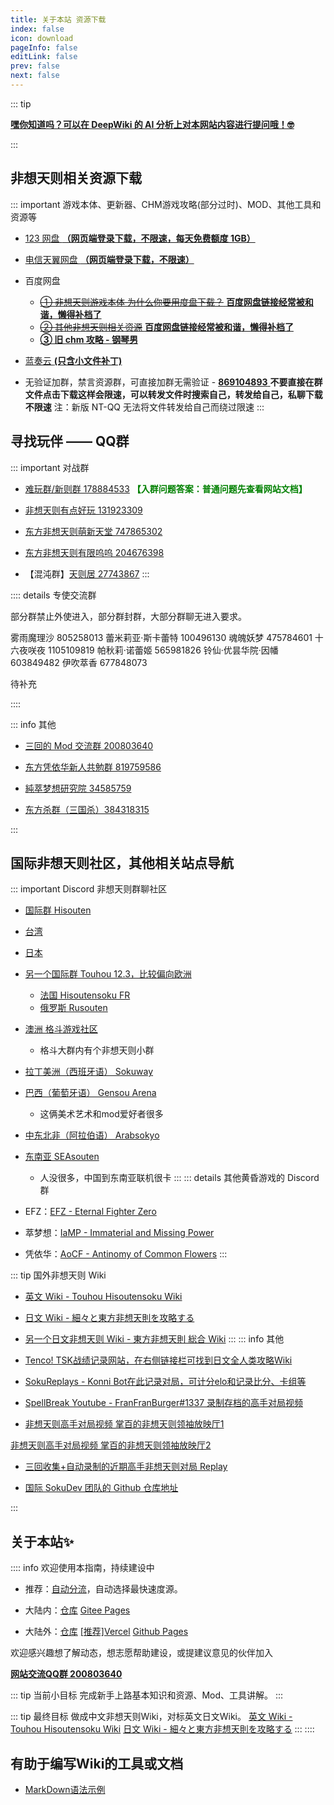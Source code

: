 ```yaml
---
title: 关于本站 资源下载
index: false
icon: download
pageInfo: false
editLink: false
prev: false
next: false
---
```



::: tip 

[**嘿你知道吗？可以在 DeepWiki 的 AI 分析上对本网站内容进行提问哦！🤓**](https://deepwiki.com/soku-cn/soku-cn.github.io)

:::


## **非想天则相关资源下载**

::: important 游戏本体、更新器、CHM游戏攻略(部分过时)、MOD、其他工具和资源等

- [123 网盘 **（网页端登录下载，不限速，每天免费额度 1GB）**](https://www.123pan.com/s/scmzVv-Z3h6v.html)

- [电信天翼网盘 **（网页端登录下载，不限速）**](https://cloud.189.cn/web/share?code=bEfU7zjMF7r2（访问码：97z6）)

- 百度网盘
  - [~~① 非想天则游戏本体 为什么你要用度盘下载？~~ **百度网盘链接经常被和谐，懒得补档了**](https://pan.baidu.com/s/1Vtt0rnAaSMJTnq8_5p_P6w?pwd=a2fr)
  - [~~② 其他非想天则相关资源~~ **百度网盘链接经常被和谐，懒得补档了**](https://pan.baidu.com/s/1vpGPoBKXfbvEhPkczdT93Q?pwd=jbbq)
  - [**③ 旧 chm 攻略 - 钢琴男**](https://pan.baidu.com/s/1Jxayr5rJUYXOqCI5OOLB8g?pwd=7bq7)

- [蓝奏云 **(只含小文件补丁)**](https://wwwa.lanzouj.com/b04q3635i?pwd=hfxy#hfxy)

- 无验证加群，禁言资源群，可直接加群无需验证 -  [**869104893** ](http://qm.qq.com/cgi-bin/qm/qr?_wv=1027&k=8Uqq_w62S--sWme0YC0L9w5fMItYIKO7&authKey=I7iCAVl9Q4xnXgPd%2Fx4LovGYDOcd0XEriCa5U5vScRinTtYj5u%2FZI1UaJfu7xP9%2B&noverify=0&group_code=869104893) 
**不要直接在群文件点击下载这样会限速，可以转发文件时搜索自己，转发给自己，私聊下载不限速**
注：新版 NT-QQ 无法将文件转发给自己而绕过限速
:::




## **寻找玩伴 —— QQ群** 

::: important 对战群
- [难玩群/新则群  178884533](http://qm.qq.com/cgi-bin/qm/qr?_wv=1027&k=QQxdFJE9zuyOwXYYlN-9WS5IVTKcZeKw&authKey=baVNZOf%2FJMfrNUxSVtiaElyqmAnjJU1klmK1xQoQjZyxiIxUeEnF8MCjrf%2F%2FdyoU&noverify=0&group_code=178884533)  <font color=green ><strong>  【入群问题答案：普通问题先查看网站文档】</strong></font>

- [非想天则有点好玩  131923309](http://qm.qq.com/cgi-bin/qm/qr?_wv=1027&k=p94zu4HHvD8VT3OZvAjvGDJ0InT4G_aa&authKey=e%2Bf4WpY8Jw%2FvGw%2BZOmApCDkWUJD42IrheaUVoPv2OaY8AVA1fIyGkqZlm4G6Ph2y&noverify=0&group_code=131923309)

- [东方非想天则萌新天堂  747865302](http://qm.qq.com/cgi-bin/qm/qr?_wv=1027&k=trZ_6mFa1lnwO4YTOcdeRxv2NZDWmj9A&authKey=nDA2sZBQRh%2BXn6FE85B70vvnnr852%2B32o9Z02TkV7NQOAHqW8xoTeq8HYlHEO%2Be2&noverify=0&group_code=747865302)

- [东方非想天则有限呜呜  204676398](http://qm.qq.com/cgi-bin/qm/qr?_wv=1027&k=30kBGVLf9HZtsDghWwT_xIAS9XvsgQdx&authKey=UuToKiPHjSVoENRS7Q6iXWuKLK%2BIbhjnVr%2FjgQQbbZOJIxK236dxM7u8%2B%2B2SHvVG&noverify=0&group_code=204676398)

- 【混沌群】[天则居  27743867](http://qm.qq.com/cgi-bin/qm/qr?_wv=1027&k=_gXA8gXjByhJkXLh8WF8whUHCm3FvX_W&authKey=hGbIwg00voenTrEHW76fTw4mS4Z8WO6hhhEJKFd%2FfAzQAuc5UvOMj99zzSsp15n0&noverify=0&group_code=27743867)
:::


:::: details 专使交流群

部分群禁止外使进入，部分群封群，大部分群聊无进入要求。

雾雨魔理沙 805258013
蕾米莉亚·斯卡蕾特 100496130
魂魄妖梦 475784601
十六夜咲夜 1105109819
帕秋莉·诺蕾姬 565981826
铃仙·优昙华院·因幡 603849482
伊吹萃香 677848073

待补充

::::


::: info 其他
- [三回的 Mod 交流群  200803640](http://qm.qq.com/cgi-bin/qm/qr?_wv=1027&k=BlPlWLS0pzH53ek-6s_li9I9iyKOX2rp&authKey=IeuhBJ9I5o%2B2wsG9Ms0M1UaLEYqtSQERdxJ713CxleEak%2FBvvByzAGiJg%2Bw0zp8D&noverify=0&group_code=200803640)

- [东方凭依华新人共勉群 819759586](http://qm.qq.com/cgi-bin/qm/qr?_wv=1027&k=aWaIQvCEqQP6PFeJc_LahuwVTqLcDZq6&authKey=wQB9dSSNY9hzexOsJI0WFdxSwtXYVh7SQOaaWewiawt4%2FX4N08qg2gL97AE1lfsP&noverify=0&group_code=819759586)

- [純萃梦想研究院 34585759](http://qm.qq.com/cgi-bin/qm/qr?_wv=1027&k=YgDgCorN6HSxKt-NLg2gRAC8FPwN4uqn&authKey=aUKsQn61DZL7xWR9NmLoTGIFFaqmiC%2FXiieIOOEw4Of6V14DOkjSPBNNYZ4iBVxP&noverify=0&group_code=34585759)

- [东方杀群（三国杀）384318315](http://qm.qq.com/cgi-bin/qm/qr?_wv=1027&k=6H-IxyJU3ePt_7ntSQXVIO6v0so51oAC&authKey=Ycz95Pbu3sJ3luN3i2S%2BPEmjYs89DDN%2F7bMS5sJhO8GHuiZRf31rqAh%2BTEJbR58j&noverify=0&group_code=384318315)

:::


<!-- ::: note 聊天吹水群
- [东方TSK打则群   279377030](http://qm.qq.com/cgi-bin/qm/qr?_wv=1027&k=ojtjiyDZzh_GPjL1t_4LV5Y83l08Mfoy&authKey=7i5QoT2B9RA1dvGixmEEMOI5ESm1j3erFLq2syhFm%2BVoXCpZ0tDgCni5S%2BMfNfYK&noverify=0&group_code=279377030)（R15+）


::: -->



## **国际非想天则社区，其他相关站点导航**

::: important Discord 非想天则群聊社区
- [国际群 Hisouten](https://discord.gg/hisouten)

- [台湾](https://discord.gg/jUN6xnEj3w) 

- [日本](https://discord.gg/MPbaPbGzmh) 

- [另一个国际群 Touhou 12.3，比较偏向欧洲](https://discord.gg/5Uw4N7T) 
  - [法国 Hisoutensoku FR](https://discord.gg/Nqu4eBV) 
  - [俄罗斯 Rusouten](https://discord.gg/zCWdZ7ZwEu) 

- [澳洲 格斗游戏社区](https://discord.gg/45HYVwv) 
  - 格斗大群内有个非想天则小群

- [拉丁美洲（西班牙语） Sokuway](https://discord.gg/Yetp9qtxT4) 
- [巴西（葡萄牙语） Gensou Arena](https://discord.gg/q2XcRh3Dzf) 
  - 这俩美术艺术和mod爱好者很多

- [中东北非（阿拉伯语） Arabsokyo](https://discord.gg/8A7G8hhkN6) 

- [东南亚 SEAsouten](https://discord.gg/smJRdAV) 
  - 人没很多，中国到东南亚联机很卡
:::
::: details 其他黄昏游戏的 Discord 群
- EFZ：[EFZ - Eternal Fighter Zero](https://discord.gg/aUgqXAt)
- 萃梦想：[IaMP - Immaterial and Missing Power](https://discord.gg/jK83e3QQSd)
- 凭依华：[AoCF - Antinomy of Common Flowers](https://discord.gg/kfJTRBq)
:::


::: tip 国外非想天则 Wiki
- [英文 Wiki - Touhou Hisoutensoku Wiki](https://hisouten.koumakan.jp/wiki/Touhou_Hisoutensoku_Wiki)

- [日文 Wiki - 細々と東方非想天則を攻略する](https://w.atwiki.jp/bulletaction/)

- [另一个日文非想天则 Wiki - 東方非想天則 総合 Wiki](http://th123.glasscore.net/)
:::
::: info 其他
- [Tenco! TSK战绩记录网站，在右侧链接栏可找到日文全人类攻略Wiki](https://tenco.info/game/2/pov/2/)

- [SokuReplays - Konni Bot在此记录对局，可计分elo和记录比分、卡组等](https://sokureplays.delthas.fr) 

- [SpellBreak Youtube - FranFranBurger#1337 录制存档的高手对局视频](https://www.youtube.com/c/SpellBreakSoku/videos)

- [非想天则高手对局视频 掌百的非想天则领袖放映厅1](https://space.bilibili.com/691870131/video)

[非想天则高手对局视频 掌百的非想天则领袖放映厅2](https://space.bilibili.com/485915/video)

- [三回收集+自动录制的近期高手非想天则对局 Replay](https://space.bilibili.com/357511007/channel/collectiondetail?sid=444161)

- [国际 SokuDev 团队的 Github 仓库地址](https://github.com/SokuDev/SokuMods) 

:::

## **关于本站✨**

:::: info 欢迎使用本指南，持续建设中

- 推荐：[自动分流](https://wiki.514.live/)，自动选择最快速度源。

- 大陆内：[仓库](https://gitee.com/soku-cn/soku-cn) [Gitee Pages](https://soku-cn.gitee.io)

- 大陆外：[仓库](https://github.com/soku-cn/soku-cn.github.io) [[推荐]Vercel](https://hisoutensoku-cn-wiki.vercel.app) [Github Pages](https://soku-cn.github.io)


欢迎感兴趣想了解动态，想志愿帮助建设，或提建议意见的伙伴加入

[**网站交流QQ群 200803640**](http://qm.qq.com/cgi-bin/qm/qr?_wv=1027&k=BlPlWLS0pzH53ek-6s_li9I9iyKOX2rp&authKey=IeuhBJ9I5o%2B2wsG9Ms0M1UaLEYqtSQERdxJ713CxleEak%2FBvvByzAGiJg%2Bw0zp8D&noverify=0&group_code=200803640)

::: tip 当前小目标
完成新手上路基本知识和资源、Mod、工具讲解。
:::

::: tip 最终目标
做成中文非想天则Wiki，对标英文日文Wiki。
[英文 Wiki - Touhou Hisoutensoku Wiki](https://hisouten.koumakan.jp/wiki/Touhou_Hisoutensoku_Wiki) 
[日文 Wiki - 細々と東方非想天則を攻略する](https://w.atwiki.jp/bulletaction/) 
:::
::::


<!-- ## **感谢！志愿者！** 

::: info 感谢国内外各路前辈与朋友，Mod工具与祖传chm攻略


- [巧克力绒 Github主页](https://github.com/ChocoFleece)  [个人博客](https://514.live/) 网站站长，旧更新器作者，新更新器帮助，Linux帮助 QQ 1459346474 

- [Hagb Green Github主页](https://github.com/Hagb) Mod帮助，Linux帮助 QQ 571499084

- [粽子(台湾) Github主页](https://github.com/0Miles) SokuLacuncher 更新器作者

- [三回転 B站空间](https://space.bilibili.com/357511007) 文档主力输出，社群管理 QQ 1434716883

- [Rtn B站空间](https://space.bilibili.com/21536) Mod测试，社群管理 QQ 2532514433

- [无风 个人博客](https://lzusaaa.com/) Mod测试，社群管理 QQ 3634898309

- [拉夸Laqua B站空间](https://space.bilibili.com/2263854) Mod爱好者，翻译帮助 QQ 1476114186

- [鱼的千千 B站空间](https://space.bilibili.com/179036988) Mod爱好者，翻译帮助 QQ 2372361719

- [伪翔十字凤 B站空间](https://space.bilibili.com/12109907) Mod爱好者 QQ 273268454

- [Heptagram(SBK) Github主页](https://github.com/UTSUHO) 网站建设帮助 QQ 876209239

::: -->


## 有助于编写Wiki的工具或文档
- [MarkDown语法示例](https://theme-hope.vuejs.press/zh/cookbook/markdown/demo.html#%E5%88%86%E5%89%B2%E7%BA%BF)

